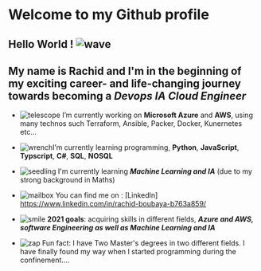 

# Welcome to my Github profile



## Hello World ! ![wave](https://github.githubassets.com/images/icons/emoji/unicode/1f44b.png)




 ## My name is **Rachid** and I'm in the beginning of my exciting career- and life-changing journey towards becoming a ***Devops IA Cloud Engineer*** ##
 

-   ![telescope](https://github.githubassets.com/images/icons/emoji/unicode/1f52d.png)  I’m currently working on **Microsoft Azure** and **AWS**, using many technos such Terraform, Ansible, Packer, Docker, Kunernetes etc...
   
-   ![wrench](https://github.githubassets.com/images/icons/emoji/unicode/1f527.png)I’m currently learning programming,  **Python**,  **JavaScript**,  **Typscript**, **C#**, **SQL**, **NOSQL**


-   ![seedling](https://github.githubassets.com/images/icons/emoji/unicode/1f331.png)   I'm currently learning ***Machine Learning and IA*** (due to my strong background in Maths)

-   ![mailbox](https://github.githubassets.com/images/icons/emoji/unicode/1f4eb.png)  You can find me on :  [LinkedIn]
https://www.linkedin.com/in/rachid-boubaya-b763a859/
    

-   ![smile](https://github.githubassets.com/images/icons/emoji/unicode/1f604.png) **2021 goals**: acquiring skills in different fields, ***Azure and AWS, software Engineering as well as Machine Learning and IA***
    
-   ![zap](https://github.githubassets.com/images/icons/emoji/unicode/26a1.png)  Fun fact: I have Two Master's degrees in two different fields. I have finally found my way when I started programming during the confinement....
    
